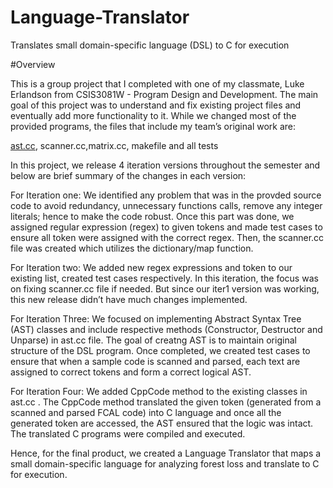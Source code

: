 # Language-Translator
Translates small domain-specific language (DSL) to C for execution

#Overview

This is a group project that I completed with one of my classmate, Luke Erlandson from CSIS3081W - Program Design and Development. The main goal of this project was to understand and fix existing project files and eventually add more functionality to it. While we changed most of the provided programs, the files that include my team’s original work are:

[ast.cc](src/ast.cc), scanner.cc,matrix.cc, makefile and all tests

In this project, we release 4 iteration versions throughout the semester and below are brief summary of the changes in each version:

For Iteration one: We identified any problem that was in the provded source code to avoid redundancy, unnecessary functions calls, remove any integer literals; hence to make the code robust. Once this part was done, we assigned regular expression (regex) to given tokens and made test cases to ensure all token were assigned with the correct regex. Then, the scanner.cc file was created which utilizes the dictionary/map function.

For Iteration two: We added new regex expressions and token to our existing list, created test cases respectively. In this iteration, the focus was on fixing scanner.cc file if needed. But since our iter1 version was working, this new release didn’t have much changes implemented.

For Iteration Three: We focused on implementing Abstract Syntax Tree (AST) classes and include respective methods (Constructor, Destructor and Unparse) in ast.cc file. The goal of creatng AST is to maintain original structure of the DSL program. Once completed, we created test cases to ensure that when a sample code is scanned and parsed, each text are assigned to correct tokens and form a correct logical AST.

For Iteration Four: We added CppCode method to the existing classes in ast.cc . The CppCode method translated the given token (generated from a scanned and parsed FCAL code) into C language and once all the generated token are accessed, the AST ensured that the logic was intact. The translated C programs were compiled and executed.

Hence, for the final product, we created a Language Translator that maps a small domain-specific language for analyzing forest loss and translate to C for execution.
